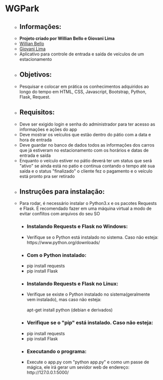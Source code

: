 <h1>WGPark</h1>
<ul>
    <ul>
        <li><h2>Informações:</h2></li>
        <li><strong>Projeto criado por Willian Bello e Giovani Lima</strong></li>
        <li><a href="https://github.com/willianbello">Willian Bello</a></li>
        <li><a href="https://github.com/xEveRLasT">Giovani Lima</a></li>
        <li>Aplicativo para controle de entrada e saída de veículos de um estacionamento</li>
    </ul>
    <ul>
        <li><h2>Objetivos:</h2></li>
        <li>Pesquisar e colocar em prática os conhecimentos adquiridos ao longo do tempo em HTML, CSS, Javascript, Bootstrap, Python, Flask, Request.</li>
    </ul>
    <ul>
        <li><h2>Requisitos:</h2></li>
        <li>Deve ser exigido login e senha do administrador para ter acesso as informações e ações do app</li>
        <li>Deve mostrar os veículos que estão dentro do pátio com a data e hora de entrada</li>
        <li>Deve guardar no banco de dados todos as informações dos carros que já estiveram no estacionamento com os horários e datas de entrada e saída</li>
        <li>Enquanto o veículo estiver no pátio deverá ter um status que será "ativo" se ainda está no patio e continua contando o tempo até sua saída e o status "finalizado" o cliente fez o pagamento e o veículo está pronto pra ser retirado</li>
    </ul>
    <ul>
        <li><h2>Instruções para instalação:</h2></li>
        <li>Para rodar, é necessário instalar o Python3.x e os pacotes Requests e Flask. É recomendado fazer em uma máquina virtual a modo de evitar conflitos com arquivos do seu SO</li>
        <ul>
            <li><h3>Instalando Requests e Flask no Windows:</h3></li>
            <li>Verifique se o Python está instalado no sistema. Caso não esteja:
            <br>https://www.python.org/downloads/</li>
        </ul>
        <ul>
            <li><h3>Com o Python instalado:</h3></li>
            <li>pip install requests</li>
            <li>pip install Flask</li>
        </ul>
         <ul>
            <li><h3>Instalando Requests e Flask no Linux:</h3></li>
            <li>Verifique se existe o Python instalado no sistema(geralmente vem instalado), mas caso não esteja:
             <br><br>apt-get install python (debian e derivados)</li>
        </ul>
        <ul>
            <li><h3>Verifique se o "pip" está instalado. Caso não esteja:</h3></li>
            <li>pip install requests</li>
            <li>pip install Flask</li>
        </ul>
         <ul>
            <li><h3>Executando o programa:</h3></li>
            <li>Execute o app.py com "python app.py" e como um passe de mágica, ele irá gerar um sevidor web de endereço: http://127.0.0.1:5000/
        </ul>
    </ul>
</ul>
